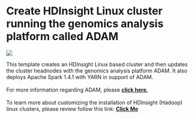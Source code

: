 # Create HDInsight Linux cluster running the genomics analysis platform called ADAM

<a href="https://portal.azure.com/#create/Microsoft.Template/uri/https%3A%2F%2Fraw.githubusercontent.com%2FExchMaster%2Fazure-quickstart-templates%2Fmaster%2Fhdinsight-genomics-adam%2Fazuredeploy.json" target="_blank">
    <img src="http://azuredeploy.net/deploybutton.png"/>
</a>

This template creates an HDInsight Linux based cluster and then updates the cluster headnodes with the genomics analysis platform ADAM.  It also deploys Apache Spark 1.4.1 with YARN in support of ADAM.<br>
<br>
For more information regarding ADAM, please <a href="https://github.com/bigdatagenomics/adam" target="_blank"><b>click here</b>.</a><br><br>
To learn more about customizing the installation of HDInsight (Hadoop) linux clusters, please review follow this link: <a href="https://azure.microsoft.com/en-us/documentation/articles/hdinsight-hadoop-customize-cluster-linux/" target="_blank"><b>Click Me</b></a>

